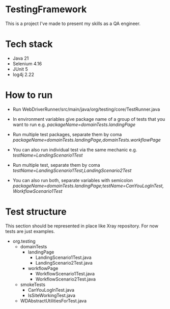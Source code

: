 # TestingFramework
This is a project I've made to present my skills as a QA engineer. 
# Tech stack
- Java 21
- Selenium 4.16
- JUnit 5
- log4j 2.22
# How to run
- Run WebDriverRunner/src/main/java/org/testing/core/TestRunner.java

- In environment variables give package name of a group of tests that you want to run e.g. *packageName=domainTests.landingPage*
- Run multiple test packages, separate them by coma *packageName=domainTests.landingPage,domainTests.workflowPage*

- You can also run individual test via the same mechanic e.g. *testName=LandingScenario1Test*
- Run multiple test, separate them by coma *testName=LandingScenario1Test,LandingScenario2Test*
- You can also run both, separate variables with semicolon *packageName=domainTests.landingPage;testName=CanYouLogInTest,WorkflowScenario1Test*
# Test structure 
This section should be represented in place like Xray repository. For now tests are just examples.

- org.testing
	- domainTests
		- landingPage
			- LandingScenario1Test.java
			- LandingScenario2Test.java
		- workflowPage
			- WorkflowScenario1Test.java
			- WorkflowScenario2Test.java
	- smokeTests
		- CanYouLogInTest.java
		- IsSiteWorkingTest.java
	- WDAbstractUtilitiesForTest.java

